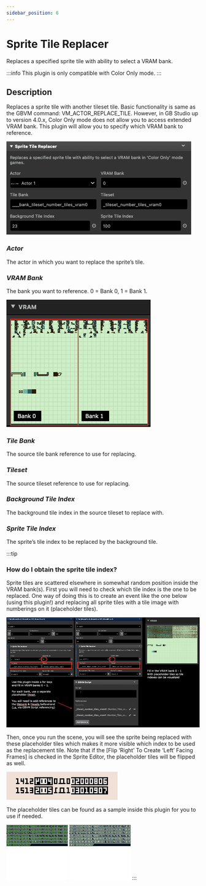 ```yaml
---
sidebar_position: 6
---
```


# Sprite Tile Replacer

Replaces a specified sprite tile with ability to select a VRAM bank.

:::info
This plugin is only compatible with Color Only mode.
:::

## Description

Replaces a sprite tile with another tileset tile. Basic functionality is same as the GBVM command: VM_ACTOR_REPLACE_TILE. However, in GB Studio up to version 4.0.x, Color Only mode does not allow you to access extended VRAM bank. This plugin will allow you to specify which VRAM bank to reference.

![Sprite Tile Replacer Event UI](./docs-extras/img/sprite_tile_replacer/sprite_tile_replacer_event.png)

### _Actor_

The actor in which you want to replace the sprite’s tile.

### _VRAM Bank_

The bank you want to reference. 0 = Bank 0, 1 = Bank 1.

![VRAM bank example in GB Studio](./docs-extras/img/sprite_tile_replacer/vram_bank_example.png)

### _Tile Bank_

The source tile bank reference to use for replacing.

### _Tileset_

The source tileset reference to use for replacing.

### _Background Tile Index_

The background tile index in the source tileset to replace with.

### _Sprite Tile Index_

The sprite’s tile index to be replaced by the background tile.

:::tip

### How do I obtain the sprite tile index?

Sprite tiles are scattered elsewhere in somewhat random position inside the VRAM bank(s). First you will need to check which tile index is the one to be replaced. One way of doing this is to create an event like the one below (using this plugin!) and replacing all sprite tiles with a tile image with numberings on it (placeholder tiles).

![Obtaining sprite index setup example in GB Studio](./docs-extras/img/sprite_tile_replacer/obtaining_sprite_index.png)

Then, once you run the scene, you will see the sprite being replaced with these placeholder tiles which makes it more visible which index to be used as the replacement tile. Note that if the [Flip ‘Right’ To Create ‘Left’ Facing Frames] is checked in the Sprite Editor, the placeholder tiles will be flipped as well.

![Flipped sprite tiles example](./docs-extras/img/sprite_tile_replacer/sprite_tiles_flipped.png)

The placeholder tiles can be found as a sample inside this plugin for you to use if needed.

![placeholder tiles dark](./docs-extras/img/sprite_tile_replacer/place_holder_tiles_dark.png) ![placeholder tiles light](./docs-extras/img/sprite_tile_replacer/place_holder_tiles_light.png)
:::